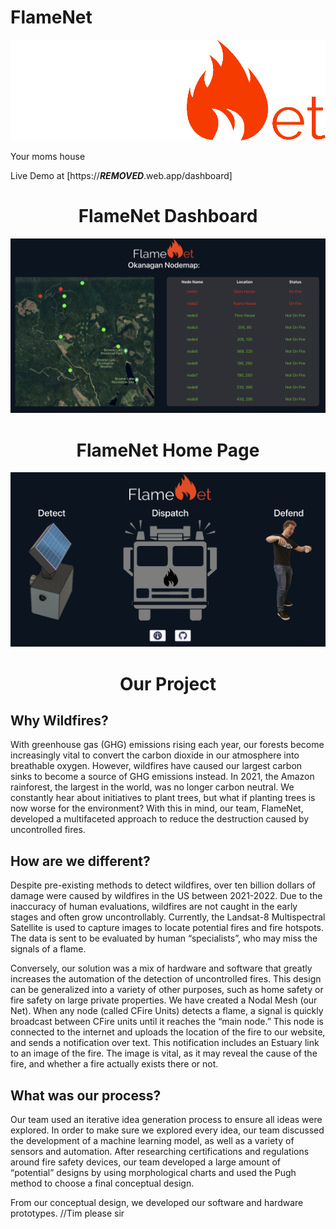 # FlameNet

![](./src/flamenet-logo-white.png)

Your moms house

Live Demo at [https://***REMOVED***.web.app/dashboard]

<h1 align="center">FlameNet Dashboard</h1>

![](./src/imgs/dashboardSS.png)

<h1 align="center">FlameNet Home Page</h1>

![](./src/imgs/homeSS.png)

<h1 align="center">Our Project</h1>

## Why Wildfires?

With greenhouse gas (GHG) emissions rising each year, our forests become increasingly vital to convert the carbon dioxide in our atmosphere into breathable oxygen. However, wildfires have caused our largest carbon sinks to become a source of GHG emissions instead. In 2021, the Amazon rainforest, the largest in the world, was no longer carbon neutral. We constantly hear about initiatives to plant trees, but what if planting trees is now worse for the environment? With this in mind, our team, FlameNet, developed a multifaceted approach to reduce the destruction caused by uncontrolled fires.

## How are we different?

Despite pre-existing methods to detect wildfires, over ten billion dollars of damage were caused by wildfires in the US between 2021-2022. Due to the inaccuracy of human evaluations, wildfires are not caught in the early stages and often grow uncontrollably. Currently, the Landsat-8 Multispectral Satellite is used to capture images to locate potential fires and fire hotspots. The data is sent to be evaluated by human “specialists”, who may miss the signals of a flame.

Conversely, our solution was a mix of hardware and software that greatly increases the automation of the detection of uncontrolled fires. This design can be generalized into a variety of other purposes, such as home safety or fire safety on large private properties. We have created a Nodal Mesh (our Net). When any node (called CFire Units) detects a flame, a signal is quickly broadcast between CFire units until it reaches the “main node.” This node is connected to the internet and uploads the location of the fire to our website, and sends a notification over text. This notification includes an Estuary link to an image of the fire. The image is vital, as it may reveal the cause of the fire, and whether a fire actually exists there or not.

##  What was our process?
Our team used an iterative idea generation process to ensure all ideas were explored. In order to make sure we explored every idea, our team discussed the development of a machine learning model, as well as a variety of sensors and automation. After researching certifications and regulations around fire safety devices, our team developed a large amount of “potential” designs by using morphological charts and used the Pugh method to choose a final conceptual design.

From our conceptual design, we developed our software and hardware prototypes. //Tim please sir





